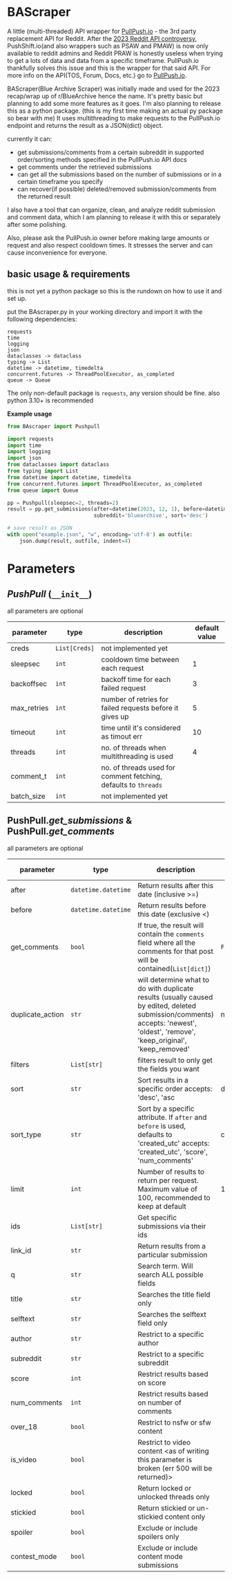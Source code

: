 # BAScraper
A little (multi-threaded) API wrapper for [PullPush.io](https://www.pullpush.io/) - the 3rd party replacement API for Reddit. After the [2023 Reddit API controversy](https://en.wikipedia.org/wiki/2023_Reddit_API_controversy), 
PushShift.io(and also wrappers such as PSAW and PMAW) is now only available to reddit admins and Reddit PRAW is honestly useless when trying to get a lots of data and data from a specific timeframe.
PullPush.io thankfully solves this issue and this is the wrapper for that said API. For more info on the API(TOS, Forum, Docs, etc.) go to [PullPush.io](https://www.pullpush.io/).

BAScraper(Blue Archive Scraper) was initially made and used for the 2023 recap/wrap up of r/BlueArchive hence the name.
It's pretty basic but planning to add some more features as it goes. I'm also planning to release this as a python package. (this is my first time making an actual py package so bear with me)
It uses multithreading to make requests to the PullPush.io endpoint and returns the result as a JSON(dict) object.

currently it can:
- get submissions/comments from a certain subreddit in supported order/sorting methods specified in the PullPush.io API docs
- get comments under the retrieved submissions
- can get all the submissions based on the number of submissions or in a certain timeframe you specify
- can recover(if possible) deleted/removed submission/comments from the returned result

I also have a tool that can organize, clean, and analyze reddit submission and comment data, which I am planning to release it with this or separately after some polishing.

Also, please ask the PullPush.io owner before making large amounts or request and also respect cooldown times. It stresses the server and can cause inconvenience for everyone.

## basic usage & requirements
this is not yet a python package so this is the rundown on how to use it and set up.

put the BAscraper.py in your working directory and import it with the following dependencies:
```
requests
time
logging
json
dataclasses -> dataclass
typing -> List
datetime -> datetime, timedelta
concurrent.futures -> ThreadPoolExecutor, as_completed
queue -> Queue
```
The only non-default package is `requests`, any version should be fine. also python 3.10+ is recommended

**Example usage**
```python
from BAscraper import Pushpull

import requests
import time
import logging
import json
from dataclasses import dataclass
from typing import List
from datetime import datetime, timedelta
from concurrent.futures import ThreadPoolExecutor, as_completed
from queue import Queue

pp = Pushpull(sleepsec=2, threads=2)
result = pp.get_submissions(after=datetime(2023, 12, 1), before=datetime(2024, 1, 1),
                            subreddit='bluearchive', sort='desc')

# save result as JSON
with open("example.json", "w", encoding='utf-8') as outfile:
    json.dump(result, outfile, indent=4)
```

# Parameters
## _PushPull_ (`__init__`)
all parameters are optional

| parameter   | type          | description                                                     | default value |
|-------------|---------------|-----------------------------------------------------------------|---------------|
| creds       | `List[Creds]` | not implemented yet                                             |               |
| sleepsec    | `int`         | cooldown time between each request                              | 1             |
| backoffsec  | `int`         | backoff time for each failed request                            | 3             |
| max_retries | `int`         | number of retries for failed requests before it gives up        | 5             |
| timeout     | `int`         | time until it's considered as timout err                        | 10            |
| threads     | `int`         | no. of threads when multithreading is used                      | 4             |
| comment_t   | `int`         | no. of threads used for comment fetching, defaults to `threads` |               |
| batch_size  | `int`         | not implemented yet                                             |               |

## PushPull._get_submissions_ & PushPull._get_comments_
all parameters are optional

| parameter        | type                | description                                                                                                                                                                      | deafult value | get_submissions | get_comments |
|------------------|---------------------|----------------------------------------------------------------------------------------------------------------------------------------------------------------------------------|---------------|-----------------|--------------|
| after            | `datetime.datetime` | Return results after this date (inclusive >=)                                                                                                                                    |               | ✅               | ✅            |
| before           | `datetime.datetime` | Return results before this date (exclusive <)                                                                                                                                    |               | ✅               | ✅            |
| get_comments     | `bool`              | If true, the result will contain the `comments` field  where all the comments for that post will be contained(`List[dict]`)                                                      | `False`       | ✅               |              |
| duplicate_action | `str`               | will determine what to do with duplicate results  (usually caused by edited, deleted submission/comments) accepts: 'newest', 'oldest', 'remove', 'keep_original', 'keep_removed' | newest        | ✅               | ✅            |
| filters          | `List[str]`         | filters result to only get the fields you want                                                                                                                                   |               | ✅               | ✅            |
| sort             | `str`               | Sort results in a specific order accepts: 'desc', 'asc                                                                                                                           | desc          | ✅               | ✅            |
| sort_type        | `str`               | Sort by a specific attribute. If `after` and `before` is used, defaults to 'created_utc' accepts: 'created_utc', 'score', 'num_comments'                                         | created_utc   | ✅               | ✅            |
| limit            | `int`               | Number of results to return per request. Maximum value of 100, recommended to keep at default                                                                                    | 100           | ✅               | ✅            |
| ids              | `List[str]`         | Get specific submissions via their ids                                                                                                                                           |               | ✅               | ✅            |
| link_id          | `str`               | Return results from a particular submission                                                                                                                                      |               |                 | ✅            |
| q                | `str`               | Search term. Will search ALL possible fields                                                                                                                                     |               | ✅               | ✅            |
| title            | `str`               | Searches the title field only                                                                                                                                                    |               | ✅               |              |
| selftext         | `str`               | Searches the selftext field only                                                                                                                                                 |               | ✅               |              |
| author           | `str`               | Restrict to a specific author                                                                                                                                                    |               | ✅               | ✅            |
| subreddit        | `str`               | Restrict to a specific subreddit                                                                                                                                                 |               | ✅               | ✅            |
| score            | `int`               | Restrict results based on score                                                                                                                                                  |               | ✅               |              |
| num_comments     | `int`               | Restrict results based on number of comments                                                                                                                                     |               | ✅               |              |
| over_18          | `bool`              | Restrict to nsfw or sfw content                                                                                                                                                  |               | ✅               |              |
| is_video         | `bool`              | Restrict to video content <as of writing this parameter is broken (err 500 will be returned)>                                                                                    |               | ✅               |              |
| locked           | `bool`              | Return locked or unlocked threads only                                                                                                                                           |               | ✅               |              |
| stickied         | `bool`              | Return stickied or un-stickied content only                                                                                                                                      |               | ✅               |              |
| spoiler          | `bool`              | Exclude or include spoilers only                                                                                                                                                 |               | ✅               |              |
| contest_mode     | `bool`              | Exclude or include content mode submissions                                                                                                                                      |               | ✅               |              |